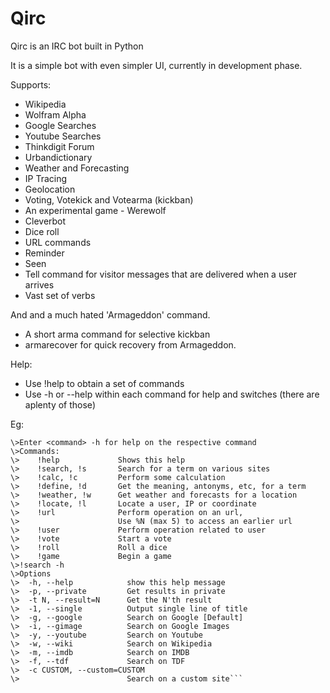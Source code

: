 Qirc
====

Qirc is an IRC bot built in Python

It is a simple bot with even simpler UI, currently in development phase.

Supports:
* Wikipedia
* Wolfram Alpha
* Google Searches
* Youtube Searches
* Thinkdigit Forum
* Urbandictionary
* Weather and Forecasting
* IP Tracing
* Geolocation
* Voting, Votekick and Votearma (kickban)
* An experimental game - Werewolf 
* Cleverbot
* Dice roll
* URL commands
* Reminder
* Seen
* Tell command for visitor messages that are delivered when a user arrives
* Vast set of verbs


And and a much hated 'Armageddon' command.
* A short arma command for selective kickban
* armarecover for quick recovery from Armageddon.

Help:
* Use !help to obtain a set of commands
* Use -h or --help within each command for help and switches (there are aplenty of those)


Eg:
```>!help  
\>Enter <command> -h for help on the respective command  
\>Commands:    
\>    !help             Shows this help  
\>    !search, !s       Search for a term on various sites  
\>    !calc, !c         Perform some calculation  
\>    !define, !d       Get the meaning, antonyms, etc, for a term  
\>    !weather, !w      Get weather and forecasts for a location  
\>    !locate, !l       Locate a user, IP or coordinate  
\>    !url              Perform operation on an url,    
\>                      Use %N (max 5) to access an earlier url  
\>    !user             Perform operation related to user  
\>    !vote             Start a vote  
\>    !roll             Roll a dice  
\>    !game             Begin a game    
\>!search -h  
\>Options  
\>  -h, --help            show this help message  
\>  -p, --private         Get results in private  
\>  -t N, --result=N      Get the N'th result  
\>  -1, --single          Output single line of title  
\>  -g, --google          Search on Google [Default]  
\>  -i, --gimage          Search on Google Images  
\>  -y, --youtube         Search on Youtube  
\>  -w, --wiki            Search on Wikipedia  
\>  -m, --imdb            Search on IMDB  
\>  -f, --tdf             Search on TDF  
\>  -c CUSTOM, --custom=CUSTOM  
\>                        Search on a custom site```